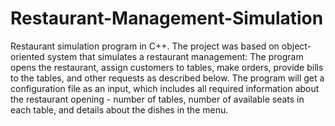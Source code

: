 # Restaurant-Management-Simulation

Restaurant simulation program in C++. The project was based on object-oriented system that simulates a restaurant management: The program opens the restaurant, assign customers to tables, make orders, provide bills to the tables, and other requests as described below. The program will get a configuration file as an input, which includes all required information about the restaurant opening - number of tables, number of available seats in each table, and details about the dishes in the menu.
